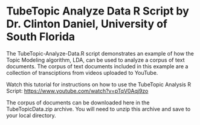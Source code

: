 # TubeTopic Analyze Data R Script by Dr. Clinton Daniel, University of South Florida
The TubeTopic-Analyze-Data.R script demonstrates an example of how the Topic Modeling algorithm, LDA, can be used to analyze a corpus of text documents. The corpus of text documents included in this example are a collection of transciptions from videos uploaded to YouTube. 

Watch this tutorial for instructions on how to use the TubeTopic Analysis R Script: https://www.youtube.com/watch?v=pTqV0Aqj9zo

The corpus of documents can be downloaded here in the TubeTopicData.zip archive. You will need to unzip this archive and save to your local directory. 
